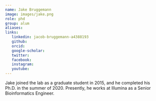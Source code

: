 ```yaml
---
name: Jake Bruggemann
image: images/jake.png
role: phd
group: alum
aliases:
links:
   linkedin: jacob-bruggemann-a4388193
   github:
   orcid: 
   google-scholar:
   twitter:
   facebook:
   instagram: 
   youtube:
---
```


Jake joined the lab as a graduate student in 2015, and he completed his Ph.D. in the summer of 2020. Presently, he works at Illumina as a Senior Bioinformatics Engineer. 